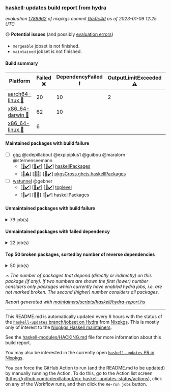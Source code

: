 ### [haskell-updates build report from hydra](https://hydra.nixos.org/jobset/nixpkgs/haskell-updates)
*evaluation [1788962](https://hydra.nixos.org/eval/1788962) of nixpkgs commit [fb50c4d](https://github.com/NixOS/nixpkgs/commits/fb50c4dbba6e718666f2c964402e58bf853c75bc) as of 2023-01-09 12:25 UTC*

:yellow_circle: **Potential issues** (and possibly [evaluation errors](https://hydra.nixos.org/jobset/nixpkgs/haskell-updates))
  * `mergeable` jobset is not finished.
  * `maintained` jobset is not finished.

#### Build summary

 | Platform | Failed :x: | DependencyFailed :heavy_exclamation_mark: | OutputLimitExceeded :warning: | TimedOut :hourglass::no_entry_sign: | Unfinished :hourglass_flowing_sand: | Success :heavy_check_mark: | 
 | --- | --- | --- | --- | --- | --- | --- | 
 | [aarch64-linux :iphone:](https://hydra.nixos.org/eval/1788962?filter=.aarch64-linux) | 20 | 10 | 2 | 2 | 22 | 6404 | 
 | [x86_64-darwin :apple:](https://hydra.nixos.org/eval/1788962?filter=.x86_64-darwin) | 62 | 10 |  | 180 | 21 | 6131 | 
 | [x86_64-linux :penguin:](https://hydra.nixos.org/eval/1788962?filter=.x86_64-linux) | 6 |  |  |  | 27 | 6464 | 
#### Maintained packages with build failure
- [ ] [ghc](https://hydra.nixos.org/eval/1788962?filter=ghc) @cdepillabout @expipiplus1 @guibou @maralorn @sternenseemann
  - [[:iphone::heavy_check_mark:]](https://hydra.nixos.org/build/202430067) [[:apple::heavy_check_mark:]](https://hydra.nixos.org/build/202425639) [[:penguin::heavy_check_mark:]](https://hydra.nixos.org/build/202416186) [haskellPackages](https://hydra.nixos.org/eval/1788962?filter=haskellPackages.ghc)
  - [[:iphone::warning:]](https://hydra.nixos.org/build/204535242) [[:apple::x:]](https://hydra.nixos.org/build/204535235) [[:penguin::heavy_check_mark:]](https://hydra.nixos.org/build/204535253) [pkgsCross.ghcjs.haskellPackages](https://hydra.nixos.org/eval/1788962?filter=pkgsCross.ghcjs.haskellPackages.ghc)
- [ ] [wstunnel](https://hydra.nixos.org/eval/1788962?filter=wstunnel) @gebner
  - [[:iphone::heavy_check_mark:]](https://hydra.nixos.org/build/204651908) [[:apple::heavy_check_mark:]](https://hydra.nixos.org/build/204651906) [[:penguin::heavy_check_mark:]](https://hydra.nixos.org/build/204651903) [toplevel](https://hydra.nixos.org/eval/1788962?filter=wstunnel)
  - [[:iphone::heavy_check_mark:]](https://hydra.nixos.org/build/204651902) [[:apple::x:]](https://hydra.nixos.org/build/204651905) [[:penguin::heavy_check_mark:]](https://hydra.nixos.org/build/204651904) [haskellPackages](https://hydra.nixos.org/eval/1788962?filter=haskellPackages.wstunnel)
#### Unmaintained packages with build failure
<details><summary>79 job(s) </summary>

- [ ] [[:iphone::x:]](https://hydra.nixos.org/build/203512898) [[:apple::heavy_check_mark:]](https://hydra.nixos.org/build/203506397) [[:penguin::heavy_check_mark:]](https://hydra.nixos.org/build/203501055) [haskellPackages.hw-json-simd](https://hydra.nixos.org/eval/1788962?filter=haskellPackages.hw-json-simd)  :arrow_heading_up: 3 | 8
- [ ] [[:iphone::x:]](https://hydra.nixos.org/build/203504151) [[:apple::heavy_check_mark:]](https://hydra.nixos.org/build/203509684) [[:penguin::heavy_check_mark:]](https://hydra.nixos.org/build/203508490) [haskellPackages.hw-simd](https://hydra.nixos.org/eval/1788962?filter=haskellPackages.hw-simd)  :arrow_heading_up: 2 | 8
- [ ] [[:iphone::x:]](https://hydra.nixos.org/build/203508328) [[:apple::x:]](https://hydra.nixos.org/build/203502249) [[:penguin::heavy_check_mark:]](https://hydra.nixos.org/build/203509145) [haskellPackages.quic](https://hydra.nixos.org/eval/1788962?filter=haskellPackages.quic)  :arrow_heading_up: 2 | 2
- [ ] [[:iphone::x:]](https://hydra.nixos.org/build/202421573) [[:apple::heavy_check_mark:]](https://hydra.nixos.org/build/202418260) [[:penguin::heavy_check_mark:]](https://hydra.nixos.org/build/202425856) [haskellPackages.Crypto](https://hydra.nixos.org/eval/1788962?filter=haskellPackages.Crypto)  :arrow_heading_up: 1 | 22
- [ ] [[:iphone::heavy_check_mark:]](https://hydra.nixos.org/build/203512336) [[:apple::x:]](https://hydra.nixos.org/build/203501945) [[:penguin::heavy_check_mark:]](https://hydra.nixos.org/build/203502818) [haskellPackages.thyme](https://hydra.nixos.org/eval/1788962?filter=haskellPackages.thyme)  :arrow_heading_up: 1 | 15
- [ ] [[:iphone::heavy_check_mark:]](https://hydra.nixos.org/build/203626672) [[:apple::x:]](https://hydra.nixos.org/build/203626684) [[:penguin::heavy_check_mark:]](https://hydra.nixos.org/build/203626681) [haskellPackages.inline-r](https://hydra.nixos.org/eval/1788962?filter=haskellPackages.inline-r)  :arrow_heading_up: 1 | 4
- [ ] [[:iphone::x:]](https://hydra.nixos.org/build/202422717) [[:apple::heavy_check_mark:]](https://hydra.nixos.org/build/202426386) [[:penguin::heavy_check_mark:]](https://hydra.nixos.org/build/202428144) [haskellPackages.long-double](https://hydra.nixos.org/eval/1788962?filter=haskellPackages.long-double)  :arrow_heading_up: 1 | 2
- [ ] [[:iphone::heavy_check_mark:]](https://hydra.nixos.org/build/203511538) [[:apple::x:]](https://hydra.nixos.org/build/203504622) [[:penguin::heavy_check_mark:]](https://hydra.nixos.org/build/203506040) [haskellPackages.posix-socket](https://hydra.nixos.org/eval/1788962?filter=haskellPackages.posix-socket)  :arrow_heading_up: 1 | 2
- [ ] [[:iphone::heavy_check_mark:]](https://hydra.nixos.org/build/204521357) [[:apple::x:]](https://hydra.nixos.org/build/204521336) [[:penguin::heavy_check_mark:]](https://hydra.nixos.org/build/204521348) [haskellPackages.gi-gdkx11](https://hydra.nixos.org/eval/1788962?filter=haskellPackages.gi-gdkx11)  :arrow_heading_up: 1 | 1
- [ ] [[:iphone::x:]](https://hydra.nixos.org/build/202417930) [[:apple::heavy_check_mark:]](https://hydra.nixos.org/build/202430377) [[:penguin::heavy_check_mark:]](https://hydra.nixos.org/build/202419841) [haskellPackages.nlopt-haskell](https://hydra.nixos.org/eval/1788962?filter=haskellPackages.nlopt-haskell)  :arrow_heading_up: 1 | 1
- [ ] [[:iphone::heavy_check_mark:]](https://hydra.nixos.org/build/202428372) [[:apple::x:]](https://hydra.nixos.org/build/202423142) [[:penguin::heavy_check_mark:]](https://hydra.nixos.org/build/202421039) [haskellPackages.openal-ffi](https://hydra.nixos.org/eval/1788962?filter=haskellPackages.openal-ffi)  :arrow_heading_up: 1 | 1
- [ ] [[:iphone::x:]](https://hydra.nixos.org/build/203500850) [[:apple::x:]](https://hydra.nixos.org/build/203511578) [[:penguin::heavy_check_mark:]](https://hydra.nixos.org/build/203507291) [haskellPackages.swisstable](https://hydra.nixos.org/eval/1788962?filter=haskellPackages.swisstable)  :arrow_heading_up: 1 | 1
- [ ] [[:iphone::x:]](https://hydra.nixos.org/build/202427092) [[:apple::heavy_check_mark:]](https://hydra.nixos.org/build/202433526) [[:penguin::heavy_check_mark:]](https://hydra.nixos.org/build/202428264) [haskellPackages.freetype2](https://hydra.nixos.org/eval/1788962?filter=haskellPackages.freetype2)  :arrow_heading_up: 0 | 9
- [ ] [[:iphone::heavy_check_mark:]](https://hydra.nixos.org/build/203510435) [[:apple::x:]](https://hydra.nixos.org/build/203506652) [[:penguin::heavy_check_mark:]](https://hydra.nixos.org/build/203512693) [haskellPackages.pipes-zlib](https://hydra.nixos.org/eval/1788962?filter=haskellPackages.pipes-zlib)  :arrow_heading_up: 0 | 5
- [ ] [[:iphone::heavy_check_mark:]](https://hydra.nixos.org/build/202423908) [[:apple::x:]](https://hydra.nixos.org/build/202435790) [[:penguin::heavy_check_mark:]](https://hydra.nixos.org/build/202417988) [haskellPackages.hmidi](https://hydra.nixos.org/eval/1788962?filter=haskellPackages.hmidi)  :arrow_heading_up: 0 | 4
- [ ] [[:iphone::x:]](https://hydra.nixos.org/build/204648998) [[:apple::x:]](https://hydra.nixos.org/build/204649164) [[:penguin::x:]](https://hydra.nixos.org/build/204648873) [haskellPackages.redis-glob](https://hydra.nixos.org/eval/1788962?filter=haskellPackages.redis-glob)  :arrow_heading_up: 0 | 4
- [ ] [[:iphone::x:]](https://hydra.nixos.org/build/202435088) [[:apple::heavy_check_mark:]](https://hydra.nixos.org/build/202430782) [[:penguin::heavy_check_mark:]](https://hydra.nixos.org/build/202426261) [haskellPackages.picosat](https://hydra.nixos.org/eval/1788962?filter=haskellPackages.picosat)  :arrow_heading_up: 0 | 3
- [ ] [[:iphone::heavy_check_mark:]](https://hydra.nixos.org/build/202425185) [[:apple::x:]](https://hydra.nixos.org/build/203194258) [[:penguin::heavy_check_mark:]](https://hydra.nixos.org/build/202428882) [haskellPackages.SDL-mixer](https://hydra.nixos.org/eval/1788962?filter=haskellPackages.SDL-mixer)  :arrow_heading_up: 0 | 2
- [ ] [[:iphone::heavy_check_mark:]](https://hydra.nixos.org/build/204521401) [[:apple::x:]](https://hydra.nixos.org/build/204521439) [[:penguin::heavy_check_mark:]](https://hydra.nixos.org/build/204521387) [haskellPackages.h-raylib](https://hydra.nixos.org/eval/1788962?filter=haskellPackages.h-raylib)  :arrow_heading_up: 0 | 1
- [ ] [[:iphone::heavy_check_mark:]](https://hydra.nixos.org/build/202431795) [[:apple::x:]](https://hydra.nixos.org/build/202416334) [[:penguin::heavy_check_mark:]](https://hydra.nixos.org/build/202434942) [haskellPackages.hamid](https://hydra.nixos.org/eval/1788962?filter=haskellPackages.hamid)  :arrow_heading_up: 0 | 1
- [ ] [[:iphone::heavy_check_mark:]](https://hydra.nixos.org/build/203505170) [[:apple::x:]](https://hydra.nixos.org/build/203511104) [[:penguin::heavy_check_mark:]](https://hydra.nixos.org/build/203503505) [haskellPackages.hmatrix-morpheus](https://hydra.nixos.org/eval/1788962?filter=haskellPackages.hmatrix-morpheus)  :arrow_heading_up: 0 | 1
- [ ] [[:iphone::heavy_check_mark:]](https://hydra.nixos.org/build/202427340) [[:apple::x:]](https://hydra.nixos.org/build/202430442) [[:penguin::heavy_check_mark:]](https://hydra.nixos.org/build/202419088) [haskellPackages.huckleberry](https://hydra.nixos.org/eval/1788962?filter=haskellPackages.huckleberry)  :arrow_heading_up: 0 | 1
- [ ] [[:iphone::heavy_check_mark:]](https://hydra.nixos.org/build/202423886) [[:apple::x:]](https://hydra.nixos.org/build/202425806) [[:penguin::heavy_check_mark:]](https://hydra.nixos.org/build/202433480) [haskellPackages.select](https://hydra.nixos.org/eval/1788962?filter=haskellPackages.select)  :arrow_heading_up: 0 | 1
- [ ] [[:iphone::heavy_check_mark:]](https://hydra.nixos.org/build/203502062) [[:apple::x:]](https://hydra.nixos.org/build/203508618) [[:penguin::heavy_check_mark:]](https://hydra.nixos.org/build/203511126) [haskellPackages.simple-vec3](https://hydra.nixos.org/eval/1788962?filter=haskellPackages.simple-vec3)  :arrow_heading_up: 0 | 1
- [ ] [[:iphone::heavy_check_mark:]](https://hydra.nixos.org/build/203505734) [[:apple::x:]](https://hydra.nixos.org/build/203501142) [[:penguin::heavy_check_mark:]](https://hydra.nixos.org/build/203508546) [haskellPackages.sysinfo](https://hydra.nixos.org/eval/1788962?filter=haskellPackages.sysinfo)  :arrow_heading_up: 0 | 1
- [ ] [[:iphone::x:]](https://hydra.nixos.org/build/204648923) [[:apple::x:]](https://hydra.nixos.org/build/204648655) [[:penguin::x:]](https://hydra.nixos.org/build/204648454) [haskellPackages.FailT](https://hydra.nixos.org/eval/1788962?filter=haskellPackages.FailT) 
- [ ] [[:iphone::heavy_check_mark:]](https://hydra.nixos.org/build/203510531) [[:apple::x:]](https://hydra.nixos.org/build/203503861) [[:penguin::heavy_check_mark:]](https://hydra.nixos.org/build/203501769) [haskellPackages.FractalArt](https://hydra.nixos.org/eval/1788962?filter=haskellPackages.FractalArt) 
- [ ] [[:iphone::x:]](https://hydra.nixos.org/build/202420797) [[:apple::heavy_check_mark:]](https://hydra.nixos.org/build/202436365) [[:penguin::heavy_check_mark:]](https://hydra.nixos.org/build/202427200) [haskellPackages.HsASA](https://hydra.nixos.org/eval/1788962?filter=haskellPackages.HsASA) 
- [ ] [[:iphone::heavy_check_mark:]](https://hydra.nixos.org/build/202435395) [[:apple::x:]](https://hydra.nixos.org/build/202417422) [[:penguin::heavy_check_mark:]](https://hydra.nixos.org/build/202430954) [haskellPackages.al](https://hydra.nixos.org/eval/1788962?filter=haskellPackages.al) 
- [ ] [[:iphone::x:]](https://hydra.nixos.org/build/204648222) [[:apple::x:]](https://hydra.nixos.org/build/204649240) [[:penguin::x:]](https://hydra.nixos.org/build/204649173) [haskellPackages.dep-t-dynamic](https://hydra.nixos.org/eval/1788962?filter=haskellPackages.dep-t-dynamic) 
- [ ] [[:iphone::heavy_check_mark:]](https://hydra.nixos.org/build/203503717) [[:apple::x:]](https://hydra.nixos.org/build/203509434) [[:penguin::heavy_check_mark:]](https://hydra.nixos.org/build/203509306) [haskellPackages.env-extra](https://hydra.nixos.org/eval/1788962?filter=haskellPackages.env-extra) 
- [ ] [[:iphone::heavy_check_mark:]](https://hydra.nixos.org/build/203510575) [[:apple::x:]](https://hydra.nixos.org/build/203501166) [[:penguin::heavy_check_mark:]](https://hydra.nixos.org/build/203507602) [haskellPackages.epub-tools](https://hydra.nixos.org/eval/1788962?filter=haskellPackages.epub-tools) 
- [ ] [[:iphone::heavy_check_mark:]](https://hydra.nixos.org/build/203501527) [[:apple::x:]](https://hydra.nixos.org/build/203502009) [[:penguin::heavy_check_mark:]](https://hydra.nixos.org/build/203502432) [haskellPackages.fsnotify-conduit](https://hydra.nixos.org/eval/1788962?filter=haskellPackages.fsnotify-conduit) 
- [ ] [[:iphone::heavy_check_mark:]](https://hydra.nixos.org/build/202430271) [[:apple::x:]](https://hydra.nixos.org/build/202436430) [[:penguin::heavy_check_mark:]](https://hydra.nixos.org/build/202416704) [haskellPackages.fudgets](https://hydra.nixos.org/eval/1788962?filter=haskellPackages.fudgets) 
- [ ] [[:iphone::heavy_check_mark:]](https://hydra.nixos.org/build/204649311) [[:apple::x:]](https://hydra.nixos.org/build/204648179) [[:penguin::heavy_check_mark:]](https://hydra.nixos.org/build/204648380) [haskellPackages.gerrit](https://hydra.nixos.org/eval/1788962?filter=haskellPackages.gerrit) 
- [ ] [ghc-lib](https://hydra.nixos.org/eval/1788962?filter=ghc-lib) 
  - [[:iphone::heavy_check_mark:]](https://hydra.nixos.org/build/202415372) [[:apple::heavy_check_mark:]](https://hydra.nixos.org/build/202420620) [[:penguin::heavy_check_mark:]](https://hydra.nixos.org/build/202436058) [haskell.packages.ghc8107](https://hydra.nixos.org/eval/1788962?filter=haskell.packages.ghc8107.ghc-lib)
  - [[:iphone::x:]](https://hydra.nixos.org/build/202432716) [[:apple::x:]](https://hydra.nixos.org/build/202421851) [[:penguin::x:]](https://hydra.nixos.org/build/202432410) [haskell.packages.ghc884](https://hydra.nixos.org/eval/1788962?filter=haskell.packages.ghc884.ghc-lib)
  - [[:iphone::heavy_check_mark:]](https://hydra.nixos.org/build/202431629) [[:apple::heavy_check_mark:]](https://hydra.nixos.org/build/202430373) [[:penguin::heavy_check_mark:]](https://hydra.nixos.org/build/202433873) [haskell.packages.ghc902](https://hydra.nixos.org/eval/1788962?filter=haskell.packages.ghc902.ghc-lib)
  - [[:iphone::heavy_check_mark:]](https://hydra.nixos.org/build/202428546) [[:apple::heavy_check_mark:]](https://hydra.nixos.org/build/202428909) [[:penguin::heavy_check_mark:]](https://hydra.nixos.org/build/202428449) [haskell.packages.ghc924](https://hydra.nixos.org/eval/1788962?filter=haskell.packages.ghc924.ghc-lib)
  - [[:iphone::heavy_check_mark:]](https://hydra.nixos.org/build/202433874) [[:apple::heavy_check_mark:]](https://hydra.nixos.org/build/202434011) [[:penguin::heavy_check_mark:]](https://hydra.nixos.org/build/202429700) [haskell.packages.ghc925](https://hydra.nixos.org/eval/1788962?filter=haskell.packages.ghc925.ghc-lib)
  - [[:iphone::heavy_check_mark:]](https://hydra.nixos.org/build/203389427) [[:apple::heavy_check_mark:]](https://hydra.nixos.org/build/203389426) [[:penguin::heavy_check_mark:]](https://hydra.nixos.org/build/203389429) [haskell.packages.ghc944](https://hydra.nixos.org/eval/1788962?filter=haskell.packages.ghc944.ghc-lib)
  - [[:iphone::heavy_check_mark:]](https://hydra.nixos.org/build/202434897) [[:apple::heavy_check_mark:]](https://hydra.nixos.org/build/202423469) [[:penguin::heavy_check_mark:]](https://hydra.nixos.org/build/202431067) [haskellPackages](https://hydra.nixos.org/eval/1788962?filter=haskellPackages.ghc-lib)
- [ ] [[:apple::x:]](https://hydra.nixos.org/build/204521376) [haskellPackages.gi-gtkosxapplication](https://hydra.nixos.org/eval/1788962?filter=haskellPackages.gi-gtkosxapplication) 
- [ ] [[:iphone::x:]](https://hydra.nixos.org/build/203626686) [[:penguin::heavy_check_mark:]](https://hydra.nixos.org/build/203626642) [haskellPackages.gnome-keyring](https://hydra.nixos.org/eval/1788962?filter=haskellPackages.gnome-keyring) 
- [ ] [[:apple::x:]](https://hydra.nixos.org/build/203194244) [haskellPackages.gtk-mac-integration](https://hydra.nixos.org/eval/1788962?filter=haskellPackages.gtk-mac-integration) 
- [ ] [[:iphone::heavy_check_mark:]](https://hydra.nixos.org/build/203502282) [[:apple::x:]](https://hydra.nixos.org/build/202416749) [[:penguin::heavy_check_mark:]](https://hydra.nixos.org/build/203502415) [haskellPackages.gtk-traymanager](https://hydra.nixos.org/eval/1788962?filter=haskellPackages.gtk-traymanager) 
- [ ] [[:apple::x:]](https://hydra.nixos.org/build/202434306) [haskellPackages.gtk3-mac-integration](https://hydra.nixos.org/eval/1788962?filter=haskellPackages.gtk3-mac-integration) 
- [ ] [[:iphone::heavy_check_mark:]](https://hydra.nixos.org/build/203512576) [[:apple::x:]](https://hydra.nixos.org/build/203508788) [[:penguin::heavy_check_mark:]](https://hydra.nixos.org/build/203510541) [haskellPackages.highlight](https://hydra.nixos.org/eval/1788962?filter=haskellPackages.highlight) 
- [ ] [[:iphone::heavy_check_mark:]](https://hydra.nixos.org/build/203504263) [[:apple::x:]](https://hydra.nixos.org/build/203502394) [[:penguin::heavy_check_mark:]](https://hydra.nixos.org/build/203500823) [haskellPackages.hinotify-conduit](https://hydra.nixos.org/eval/1788962?filter=haskellPackages.hinotify-conduit) 
- [ ] [[:iphone::heavy_check_mark:]](https://hydra.nixos.org/build/202430380) [[:apple::x:]](https://hydra.nixos.org/build/202435742) [[:penguin::heavy_check_mark:]](https://hydra.nixos.org/build/202432776) [haskellPackages.hsshellscript](https://hydra.nixos.org/eval/1788962?filter=haskellPackages.hsshellscript) 
- [ ] [[:iphone::heavy_check_mark:]](https://hydra.nixos.org/build/202418023) [[:apple::x:]](https://hydra.nixos.org/build/202430436) [[:penguin::heavy_check_mark:]](https://hydra.nixos.org/build/202426581) [haskellPackages.hssourceinfo](https://hydra.nixos.org/eval/1788962?filter=haskellPackages.hssourceinfo) 
- [ ] [[:iphone::heavy_check_mark:]](https://hydra.nixos.org/build/203505227) [[:apple::x:]](https://hydra.nixos.org/build/203506099) [[:penguin::heavy_check_mark:]](https://hydra.nixos.org/build/203502314) [haskellPackages.hunspell-hs](https://hydra.nixos.org/eval/1788962?filter=haskellPackages.hunspell-hs) 
- [ ] [[:apple::x:]](https://hydra.nixos.org/build/203501053) [[:penguin::heavy_check_mark:]](https://hydra.nixos.org/build/203507800) [haskellPackages.inline-asm](https://hydra.nixos.org/eval/1788962?filter=haskellPackages.inline-asm) 
- [ ] [[:iphone::heavy_check_mark:]](https://hydra.nixos.org/build/203506577) [[:apple::x:]](https://hydra.nixos.org/build/203508553) [[:penguin::heavy_check_mark:]](https://hydra.nixos.org/build/203504651) [haskellPackages.interprocess](https://hydra.nixos.org/eval/1788962?filter=haskellPackages.interprocess) 
- [ ] [[:iphone::heavy_check_mark:]](https://hydra.nixos.org/build/203505836) [[:apple::x:]](https://hydra.nixos.org/build/203509523) [[:penguin::heavy_check_mark:]](https://hydra.nixos.org/build/203507126) [haskellPackages.ipcvar](https://hydra.nixos.org/eval/1788962?filter=haskellPackages.ipcvar) 
- [ ] [[:apple::x:]](https://hydra.nixos.org/build/202424556) [haskellPackages.kqueue](https://hydra.nixos.org/eval/1788962?filter=haskellPackages.kqueue) 
- [ ] [[:iphone::heavy_check_mark:]](https://hydra.nixos.org/build/202429811) [[:apple::x:]](https://hydra.nixos.org/build/202415593) [[:penguin::heavy_check_mark:]](https://hydra.nixos.org/build/202430903) [haskellPackages.linux-framebuffer](https://hydra.nixos.org/eval/1788962?filter=haskellPackages.linux-framebuffer) 
- [ ] [[:iphone::heavy_check_mark:]](https://hydra.nixos.org/build/204648719) [[:apple::x:]](https://hydra.nixos.org/build/204648843) [[:penguin::heavy_check_mark:]](https://hydra.nixos.org/build/204649365) [haskellPackages.mediawiki2latex](https://hydra.nixos.org/eval/1788962?filter=haskellPackages.mediawiki2latex) 
- [ ] [[:iphone::heavy_check_mark:]](https://hydra.nixos.org/build/202416216) [[:apple::x:]](https://hydra.nixos.org/build/202433801) [[:penguin::heavy_check_mark:]](https://hydra.nixos.org/build/202429864) [haskellPackages.memfd](https://hydra.nixos.org/eval/1788962?filter=haskellPackages.memfd) 
- [ ] [[:iphone::heavy_check_mark:]](https://hydra.nixos.org/build/203505044) [[:apple::x:]](https://hydra.nixos.org/build/203504108) [[:penguin::heavy_check_mark:]](https://hydra.nixos.org/build/203512510) [haskellPackages.persistent-pagination](https://hydra.nixos.org/eval/1788962?filter=haskellPackages.persistent-pagination) 
- [ ] [[:iphone::heavy_check_mark:]](https://hydra.nixos.org/build/203510813) [[:apple::x:]](https://hydra.nixos.org/build/203512536) [[:penguin::heavy_check_mark:]](https://hydra.nixos.org/build/203501050) [haskellPackages.phatsort](https://hydra.nixos.org/eval/1788962?filter=haskellPackages.phatsort) 
- [ ] [[:iphone::heavy_check_mark:]](https://hydra.nixos.org/build/203510536) [[:apple::x:]](https://hydra.nixos.org/build/203503461) [[:penguin::heavy_check_mark:]](https://hydra.nixos.org/build/203504455) [haskellPackages.ping-wrapper](https://hydra.nixos.org/eval/1788962?filter=haskellPackages.ping-wrapper) 
- [ ] [[:iphone::heavy_check_mark:]](https://hydra.nixos.org/build/203509982) [[:apple::x:]](https://hydra.nixos.org/build/203513028) [[:penguin::heavy_check_mark:]](https://hydra.nixos.org/build/203501314) [haskellPackages.posix-timer](https://hydra.nixos.org/eval/1788962?filter=haskellPackages.posix-timer) 
- [ ] [[:iphone::heavy_check_mark:]](https://hydra.nixos.org/build/203505195) [[:apple::x:]](https://hydra.nixos.org/build/203505651) [[:penguin::heavy_check_mark:]](https://hydra.nixos.org/build/203504186) [haskellPackages.powerqueue-distributed](https://hydra.nixos.org/eval/1788962?filter=haskellPackages.powerqueue-distributed) 
- [ ] [[:iphone::heavy_check_mark:]](https://hydra.nixos.org/build/203512909) [[:apple::x:]](https://hydra.nixos.org/build/203509486) [[:penguin::heavy_check_mark:]](https://hydra.nixos.org/build/203512861) [haskellPackages.procex](https://hydra.nixos.org/eval/1788962?filter=haskellPackages.procex) 
- [ ] [[:iphone::heavy_check_mark:]](https://hydra.nixos.org/build/203504459) [[:apple::x:]](https://hydra.nixos.org/build/203512730) [[:penguin::heavy_check_mark:]](https://hydra.nixos.org/build/203503468) [haskellPackages.pthread](https://hydra.nixos.org/eval/1788962?filter=haskellPackages.pthread) 
- [ ] [[:iphone::heavy_check_mark:]](https://hydra.nixos.org/build/204649180) [[:apple::x:]](https://hydra.nixos.org/build/204648145) [[:penguin::heavy_check_mark:]](https://hydra.nixos.org/build/204649069) [haskellPackages.sandwich-webdriver](https://hydra.nixos.org/eval/1788962?filter=haskellPackages.sandwich-webdriver) 
- [ ] [[:iphone::heavy_check_mark:]](https://hydra.nixos.org/build/202432097) [[:apple::x:]](https://hydra.nixos.org/build/202425944) [[:penguin::heavy_check_mark:]](https://hydra.nixos.org/build/202427952) [haskellPackages.shared-memory](https://hydra.nixos.org/eval/1788962?filter=haskellPackages.shared-memory) 
- [ ] [[:iphone::x:]](https://hydra.nixos.org/build/204648616) [[:apple::x:]](https://hydra.nixos.org/build/204649248) [[:penguin::x:]](https://hydra.nixos.org/build/204649074) [haskellPackages.sockets-and-pipes](https://hydra.nixos.org/eval/1788962?filter=haskellPackages.sockets-and-pipes) 
- [ ] [[:iphone::heavy_check_mark:]](https://hydra.nixos.org/build/203510243) [[:apple::x:]](https://hydra.nixos.org/build/203507250) [[:penguin::heavy_check_mark:]](https://hydra.nixos.org/build/203507475) [haskellPackages.tailfile-hinotify](https://hydra.nixos.org/eval/1788962?filter=haskellPackages.tailfile-hinotify) 
- [ ] [[:iphone::x:]](https://hydra.nixos.org/build/203502504) [[:apple::heavy_check_mark:]](https://hydra.nixos.org/build/203501830) [[:penguin::heavy_check_mark:]](https://hydra.nixos.org/build/203506715) [haskellPackages.the-snip](https://hydra.nixos.org/eval/1788962?filter=haskellPackages.the-snip) 
- [ ] [[:iphone::x:]](https://hydra.nixos.org/build/202424843) [[:apple::heavy_check_mark:]](https://hydra.nixos.org/build/202430364) [[:penguin::heavy_check_mark:]](https://hydra.nixos.org/build/202432968) [haskellPackages.wiringPi](https://hydra.nixos.org/eval/1788962?filter=haskellPackages.wiringPi) 
- [ ] [[:iphone::x:]](https://hydra.nixos.org/build/202424744) [[:apple::heavy_check_mark:]](https://hydra.nixos.org/build/202416582) [[:penguin::heavy_check_mark:]](https://hydra.nixos.org/build/202416260) [haskellPackages.x86-64bit](https://hydra.nixos.org/eval/1788962?filter=haskellPackages.x86-64bit) 
- [ ] [[:iphone::x:]](https://hydra.nixos.org/build/204648272) [[:apple::x:]](https://hydra.nixos.org/build/204649056) [[:penguin::x:]](https://hydra.nixos.org/build/204648961) [haskellPackages.xcffib](https://hydra.nixos.org/eval/1788962?filter=haskellPackages.xcffib) 
- [ ] [[:iphone::heavy_check_mark:]](https://hydra.nixos.org/build/202418227) [[:apple::x:]](https://hydra.nixos.org/build/202419197) [[:penguin::heavy_check_mark:]](https://hydra.nixos.org/build/202436039) [haskellPackages.xmonad-utils](https://hydra.nixos.org/eval/1788962?filter=haskellPackages.xmonad-utils) 
- [ ] [[:iphone::heavy_check_mark:]](https://hydra.nixos.org/build/202426690) [[:apple::x:]](https://hydra.nixos.org/build/202430057) [[:penguin::heavy_check_mark:]](https://hydra.nixos.org/build/202426520) [haskellPackages.yoga](https://hydra.nixos.org/eval/1788962?filter=haskellPackages.yoga) 
- [ ] [[:iphone::heavy_check_mark:]](https://hydra.nixos.org/build/202425259) [[:apple::x:]](https://hydra.nixos.org/build/202416959) [[:penguin::heavy_check_mark:]](https://hydra.nixos.org/build/202418284) [haskellPackages.zot](https://hydra.nixos.org/eval/1788962?filter=haskellPackages.zot) 
- [ ] [[:iphone::heavy_check_mark:]](https://hydra.nixos.org/build/202431702) [[:apple::x:]](https://hydra.nixos.org/build/202433071) [[:penguin::heavy_check_mark:]](https://hydra.nixos.org/build/202420076) [haskellPackages.zxcvbn-c](https://hydra.nixos.org/eval/1788962?filter=haskellPackages.zxcvbn-c) 
</details>

#### Unmaintained packages with failed dependency
<details><summary>22 job(s) </summary>

- [ ] [[:iphone::heavy_exclamation_mark:]](https://hydra.nixos.org/build/203505129) [[:apple::heavy_check_mark:]](https://hydra.nixos.org/build/203512310) [[:penguin::heavy_check_mark:]](https://hydra.nixos.org/build/203506803) [haskellPackages.hw-json-standard-cursor](https://hydra.nixos.org/eval/1788962?filter=haskellPackages.hw-json-standard-cursor)  :arrow_heading_up: 1 | 6
- [ ] [[:iphone::heavy_exclamation_mark:]](https://hydra.nixos.org/build/203503887) [[:apple::heavy_check_mark:]](https://hydra.nixos.org/build/203507727) [[:penguin::heavy_check_mark:]](https://hydra.nixos.org/build/203505091) [haskellPackages.hw-json-simple-cursor](https://hydra.nixos.org/eval/1788962?filter=haskellPackages.hw-json-simple-cursor)  :arrow_heading_up: 1 | 4
- [ ] [[:iphone::heavy_exclamation_mark:]](https://hydra.nixos.org/build/203505964) [[:apple::heavy_exclamation_mark:]](https://hydra.nixos.org/build/203510704) [[:penguin::heavy_check_mark:]](https://hydra.nixos.org/build/203508664) [haskellPackages.http3](https://hydra.nixos.org/eval/1788962?filter=haskellPackages.http3)  :arrow_heading_up: 1 | 1
- [ ] [[:iphone::heavy_exclamation_mark:]](https://hydra.nixos.org/build/203507311) [[:apple::heavy_check_mark:]](https://hydra.nixos.org/build/203504733) [[:penguin::heavy_check_mark:]](https://hydra.nixos.org/build/203512759) [haskellPackages.hw-dsv](https://hydra.nixos.org/eval/1788962?filter=haskellPackages.hw-dsv)  :arrow_heading_up: 0 | 3
- [ ] [[:iphone::heavy_exclamation_mark:]](https://hydra.nixos.org/build/203501709) [[:apple::heavy_check_mark:]](https://hydra.nixos.org/build/203501913) [[:penguin::heavy_check_mark:]](https://hydra.nixos.org/build/203504547) [haskellPackages.hw-json](https://hydra.nixos.org/eval/1788962?filter=haskellPackages.hw-json)  :arrow_heading_up: 0 | 3
- [ ] [[:iphone::heavy_exclamation_mark:]](https://hydra.nixos.org/build/203510590) [[:apple::heavy_check_mark:]](https://hydra.nixos.org/build/203512567) [[:penguin::heavy_check_mark:]](https://hydra.nixos.org/build/203509561) [haskellPackages.hS3](https://hydra.nixos.org/eval/1788962?filter=haskellPackages.hS3)  :arrow_heading_up: 0 | 1
- [ ] [[:iphone::heavy_check_mark:]](https://hydra.nixos.org/build/203512106) [[:apple::heavy_exclamation_mark:]](https://hydra.nixos.org/build/203506643) [[:penguin::heavy_check_mark:]](https://hydra.nixos.org/build/203506260) [haskellPackages.network-dns](https://hydra.nixos.org/eval/1788962?filter=haskellPackages.network-dns)  :arrow_heading_up: 0 | 1
- [ ] [[:iphone::heavy_check_mark:]](https://hydra.nixos.org/build/203626676) [[:apple::heavy_exclamation_mark:]](https://hydra.nixos.org/build/203626648) [[:penguin::heavy_check_mark:]](https://hydra.nixos.org/build/203626629) [haskellPackages.H](https://hydra.nixos.org/eval/1788962?filter=haskellPackages.H) 
- [ ] [[:iphone::heavy_check_mark:]](https://hydra.nixos.org/build/203500987) [[:apple::heavy_exclamation_mark:]](https://hydra.nixos.org/build/203500827) [[:penguin::heavy_check_mark:]](https://hydra.nixos.org/build/203512205) [haskellPackages.fastparser](https://hydra.nixos.org/eval/1788962?filter=haskellPackages.fastparser) 
- [ ] [hello](https://hydra.nixos.org/eval/1788962?filter=hello) 
  - [[:iphone::heavy_check_mark:]](https://hydra.nixos.org/build/202434015) [[:apple::heavy_check_mark:]](https://hydra.nixos.org/build/202421551) [[:penguin::heavy_check_mark:]](https://hydra.nixos.org/build/202430153) [haskellPackages](https://hydra.nixos.org/eval/1788962?filter=haskellPackages.hello)
  - [[:iphone::warning:]](https://hydra.nixos.org/build/204535245) [[:apple::heavy_exclamation_mark:]](https://hydra.nixos.org/build/204535259) [[:penguin::heavy_check_mark:]](https://hydra.nixos.org/build/204535232) [pkgsCross.ghcjs.haskellPackages](https://hydra.nixos.org/eval/1788962?filter=pkgsCross.ghcjs.haskellPackages.hello)
  -   [[:penguin::heavy_check_mark:]](https://hydra.nixos.org/build/202424376) [pkgsMusl.haskellPackages](https://hydra.nixos.org/eval/1788962?filter=pkgsMusl.haskellPackages.hello)
  -   [[:penguin::heavy_check_mark:]](https://hydra.nixos.org/build/204343443) [pkgsStatic.haskell.packages.native-bignum.ghc924](https://hydra.nixos.org/eval/1788962?filter=pkgsStatic.haskell.packages.native-bignum.ghc924.hello)
  -   [[:penguin::heavy_check_mark:]](https://hydra.nixos.org/build/204343432) [pkgsStatic.haskellPackages](https://hydra.nixos.org/eval/1788962?filter=pkgsStatic.haskellPackages.hello)
- [ ] [[:iphone::heavy_exclamation_mark:]](https://hydra.nixos.org/build/203508851) [[:apple::heavy_check_mark:]](https://hydra.nixos.org/build/203510481) [[:penguin::heavy_check_mark:]](https://hydra.nixos.org/build/203506726) [haskellPackages.hmatrix-nlopt](https://hydra.nixos.org/eval/1788962?filter=haskellPackages.hmatrix-nlopt) 
- [ ] [[:iphone::heavy_exclamation_mark:]](https://hydra.nixos.org/build/203512153) [[:apple::heavy_exclamation_mark:]](https://hydra.nixos.org/build/203502782) [[:penguin::heavy_check_mark:]](https://hydra.nixos.org/build/203511995) [haskellPackages.hs-swisstable-hashtables-class](https://hydra.nixos.org/eval/1788962?filter=haskellPackages.hs-swisstable-hashtables-class) 
- [ ] [[:iphone::heavy_check_mark:]](https://hydra.nixos.org/build/204648545) [[:apple::heavy_exclamation_mark:]](https://hydra.nixos.org/build/204648557) [[:penguin::heavy_check_mark:]](https://hydra.nixos.org/build/204648397) [haskellPackages.ihaskell-inline-r](https://hydra.nixos.org/eval/1788962?filter=haskellPackages.ihaskell-inline-r) 
- [ ] [[:iphone::heavy_check_mark:]](https://hydra.nixos.org/build/203509260) [[:apple::heavy_exclamation_mark:]](https://hydra.nixos.org/build/203504666) [[:penguin::heavy_check_mark:]](https://hydra.nixos.org/build/203502308) [haskellPackages.intricacy](https://hydra.nixos.org/eval/1788962?filter=haskellPackages.intricacy) 
- [ ] [[:iphone::heavy_exclamation_mark:]](https://hydra.nixos.org/build/203503884) [[:apple::heavy_check_mark:]](https://hydra.nixos.org/build/203511268) [[:penguin::heavy_check_mark:]](https://hydra.nixos.org/build/203508585) [haskellPackages.rounded-hw](https://hydra.nixos.org/eval/1788962?filter=haskellPackages.rounded-hw) 
- [ ] [[:iphone::heavy_exclamation_mark:]](https://hydra.nixos.org/build/203501634) [[:apple::heavy_exclamation_mark:]](https://hydra.nixos.org/build/203504833) [[:penguin::heavy_check_mark:]](https://hydra.nixos.org/build/203502943) [haskellPackages.warp-quic](https://hydra.nixos.org/eval/1788962?filter=haskellPackages.warp-quic) 
- [ ] [[:iphone::heavy_check_mark:]](https://hydra.nixos.org/build/202421771) [[:apple::heavy_exclamation_mark:]](https://hydra.nixos.org/build/202420460) [[:penguin::heavy_check_mark:]](https://hydra.nixos.org/build/202420292) [haskellPackages.xbattbar](https://hydra.nixos.org/eval/1788962?filter=haskellPackages.xbattbar) 
</details>

#### Top 50 broken packages, sorted by number of reverse dependencies
<details><summary>50 job(s) </summary>

[amazonka-core](https://packdeps.haskellers.com/reverse/amazonka-core) :arrow_heading_up: 187  
[gogol-core](https://packdeps.haskellers.com/reverse/gogol-core) :arrow_heading_up: 184  
[haskell98](https://packdeps.haskellers.com/reverse/haskell98) :arrow_heading_up: 153  
[th-desugar](https://packdeps.haskellers.com/reverse/th-desugar) :arrow_heading_up: 57  
[enumerator](https://packdeps.haskellers.com/reverse/enumerator) :arrow_heading_up: 56  
[util](https://packdeps.haskellers.com/reverse/util) :arrow_heading_up: 49  
[derive](https://packdeps.haskellers.com/reverse/derive) :arrow_heading_up: 48  
[cgi](https://packdeps.haskellers.com/reverse/cgi) :arrow_heading_up: 46  
[amazonka](https://packdeps.haskellers.com/reverse/amazonka) :arrow_heading_up: 45  
[TypeCompose](https://packdeps.haskellers.com/reverse/TypeCompose) :arrow_heading_up: 44  
[accelerate](https://packdeps.haskellers.com/reverse/accelerate) :arrow_heading_up: 42  
[PrimitiveArray](https://packdeps.haskellers.com/reverse/PrimitiveArray) :arrow_heading_up: 35  
[rank1dynamic](https://packdeps.haskellers.com/reverse/rank1dynamic) :arrow_heading_up: 33  
[distributed-static](https://packdeps.haskellers.com/reverse/distributed-static) :arrow_heading_up: 31  
[storablevector](https://packdeps.haskellers.com/reverse/storablevector) :arrow_heading_up: 31  
[distributed-process](https://packdeps.haskellers.com/reverse/distributed-process) :arrow_heading_up: 30  
[iteratee](https://packdeps.haskellers.com/reverse/iteratee) :arrow_heading_up: 29  
[sydtest](https://packdeps.haskellers.com/reverse/sydtest) :arrow_heading_up: 26  
[crypto-numbers](https://packdeps.haskellers.com/reverse/crypto-numbers) :arrow_heading_up: 25  
[either-unwrap](https://packdeps.haskellers.com/reverse/either-unwrap) :arrow_heading_up: 25  
[crypto-pubkey](https://packdeps.haskellers.com/reverse/crypto-pubkey) :arrow_heading_up: 22  
[haskelldb](https://packdeps.haskellers.com/reverse/haskelldb) :arrow_heading_up: 22  
[wxdirect](https://packdeps.haskellers.com/reverse/wxdirect) :arrow_heading_up: 22  
[BiobaseTypes](https://packdeps.haskellers.com/reverse/BiobaseTypes) :arrow_heading_up: 21  
[alg](https://packdeps.haskellers.com/reverse/alg) :arrow_heading_up: 21  
[amazonka-s3](https://packdeps.haskellers.com/reverse/amazonka-s3) :arrow_heading_up: 21  
[mmsyn2](https://packdeps.haskellers.com/reverse/mmsyn2) :arrow_heading_up: 21  
[polysemy-resume](https://packdeps.haskellers.com/reverse/polysemy-resume) :arrow_heading_up: 21  
[wxc](https://packdeps.haskellers.com/reverse/wxc) :arrow_heading_up: 21  
[biocore](https://packdeps.haskellers.com/reverse/biocore) :arrow_heading_up: 20  
[bzlib](https://packdeps.haskellers.com/reverse/bzlib) :arrow_heading_up: 20  
[polysemy-conc](https://packdeps.haskellers.com/reverse/polysemy-conc) :arrow_heading_up: 20  
[wxcore](https://packdeps.haskellers.com/reverse/wxcore) :arrow_heading_up: 20  
[attoparsec-enumerator](https://packdeps.haskellers.com/reverse/attoparsec-enumerator) :arrow_heading_up: 19  
[bytestring-show](https://packdeps.haskellers.com/reverse/bytestring-show) :arrow_heading_up: 19  
[fay](https://packdeps.haskellers.com/reverse/fay) :arrow_heading_up: 19  
[wx](https://packdeps.haskellers.com/reverse/wx) :arrow_heading_up: 19  
[BiobaseENA](https://packdeps.haskellers.com/reverse/BiobaseENA) :arrow_heading_up: 18  
[asn1-data](https://packdeps.haskellers.com/reverse/asn1-data) :arrow_heading_up: 18  
[dbus-core](https://packdeps.haskellers.com/reverse/dbus-core) :arrow_heading_up: 18  
[gtksourceview2](https://packdeps.haskellers.com/reverse/gtksourceview2) :arrow_heading_up: 18  
[hsc3](https://packdeps.haskellers.com/reverse/hsc3) :arrow_heading_up: 18  
[polysemy-log](https://packdeps.haskellers.com/reverse/polysemy-log) :arrow_heading_up: 18  
[ukrainian-phonetics-basic](https://packdeps.haskellers.com/reverse/ukrainian-phonetics-basic) :arrow_heading_up: 18  
[BiobaseXNA](https://packdeps.haskellers.com/reverse/BiobaseXNA) :arrow_heading_up: 17  
[HGamer3D-Data](https://packdeps.haskellers.com/reverse/HGamer3D-Data) :arrow_heading_up: 17  
[certificate](https://packdeps.haskellers.com/reverse/certificate) :arrow_heading_up: 17  
[clash-prelude](https://packdeps.haskellers.com/reverse/clash-prelude) :arrow_heading_up: 17  
[clay](https://packdeps.haskellers.com/reverse/clay) :arrow_heading_up: 17  
[dbus-client](https://packdeps.haskellers.com/reverse/dbus-client) :arrow_heading_up: 17  
</details>


*:arrow_heading_up:: The number of packages that depend (directly or indirectly) on this package (if any). If two numbers are shown the first (lower) number considers only packages which currently have enabled hydra jobs, i.e. are not marked broken. The second (higher) number considers all packages.*

*Report generated with [maintainers/scripts/haskell/hydra-report.hs](https://github.com/NixOS/nixpkgs/blob/haskell-updates/maintainers/scripts/haskell/hydra-report.hs)*


----------------------------------------------------------------------

This README.md is automatically updated every 6 hours with the status of the
[`haskell-updates` branch/jobset on Hydra](https://hydra.nixos.org/jobset/nixpkgs/haskell-updates)
from [Nixpkgs](https://github.com/NixOS/nixpkgs).  This is mostly only of
interest to the [Nixpkgs Haskell maintainers](https://github.com/orgs/NixOS/teams/haskell).

See the
[haskell-modules/HACKING.md](https://github.com/NixOS/nixpkgs/blob/haskell-updates/pkgs/development/haskell-modules/HACKING.md)
file for more information about this build report.

You may also be interested in the currently open
[`haskell-updates` PR in Nixpkgs](https://github.com/nixos/nixpkgs/pulls?q=is%3Apr+is%3Aopen+head%3Ahaskell-updates).

You can force the GitHub Action to run (and the README.md to be updated) by
manually running the Action.  To do this, go to the Action list screen
(https://github.com/cdepillabout/nix-haskell-updates-status/actions),
click on any of the Workflow runs, and then click the `Re-run jobs` button.
